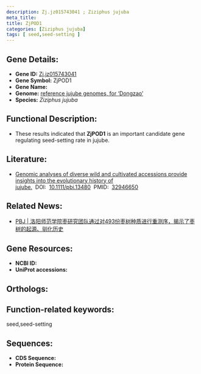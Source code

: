 ```yaml
---
description: Zj.jz015743041 ; Ziziphus jujuba
meta_title:
title: ZjPOD1
categories: [Ziziphus jujuba]
tags: [ seed,seed-setting ]
---
```


## Gene Details:
- **Gene ID:**	[Zj.jz015743041]()
- **Gene Symbol:** ZjPOD1
- **Gene Name:** 
- **Genome:** [reference jujube genomes, for ‘Dongzao’]()
- **Species:** *Ziziphus jujuba*

## Functional Description:
   - These results indicated that **ZjPOD1** is an important candidate gene regulating seed-setting rate in jujube.

## Literature:
   - [Genomic analyses of diverse wild and cultivated accessions provide insights into the evolutionary history of jujube.]( https://onlinelibrary.wiley.com/doi/10.1111/pbi.13480)&nbsp;&nbsp;DOI:&nbsp;&nbsp;[10.1111/pbi.13480](https://onlinelibrary.wiley.com/doi/10.1111/pbi.13480)&nbsp;&nbsp;PMID:&nbsp;&nbsp;[32946650](https://pubmed.ncbi.nlm.nih.gov/32946650/)

## Related News:
   - [PBJ | 洛阳师范学院枣研究团队通过对493份枣树种质进行重测序，揭示了枣树的起源、驯化历史](https://mp.weixin.qq.com/s?__biz=Mzg3MDEwNDEyMg==&mid=2247496415&idx=1&sn=9b861d5253ba6d6714f7c9301a0f6918&chksm=ce905f8af9e7d69c44c8849e7bcc2e986c2201d570971eb29f8301a4c70f1efc238b5f7c63ea&scene=27#wechat_redirect)

## Gene Resources:
- **NCBI ID:** [](https://www.ncbi.nlm.nih.gov/gene/?term=)
- **UniProt accessions:** [](https://www.uniprot.org/uniprotkb//entry)

## Orthologs:


## Function-related keywords:
seed,seed-setting

## Sequences:
- **CDS Sequence:**
- **Protein Sequence:**
